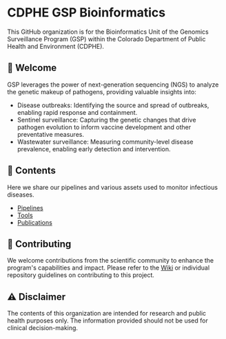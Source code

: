 # CDPHE GSP Bioinformatics

This GitHub organization is for the Bioinformatics Unit of the Genomics Surveillance Program (GSP) within the Colorado Department of Public Health and Environment (CDPHE).

## 👋 Welcome

GSP leverages the power of next-generation sequencing (NGS) to analyze the genetic makeup of pathogens, providing valuable insights into:

- Disease outbreaks: Identifying the source and spread of outbreaks, enabling rapid response and containment.
- Sentinel surveillance: Capturing the genetic changes that drive pathogen evolution to inform vaccine development and other preventative measures. 
- Wastewater surveillance: Measuring community-level disease prevalence, enabling early detection and intervention.

## 📑 Contents

Here we share our pipelines and various assets used to monitor infectious diseases.

- [Pipelines](https://github.com/orgs/CDPHE-bioinformatics/repositories?q=visibility%3Apublic+topic%3Apipeline)
- [Tools](https://github.com/orgs/CDPHE-bioinformatics/repositories?q=visibility%3Apublic+topic%3Atools)
- [Publications](https://github.com/CDPHE-bioinformatics/CDPHE-publications)

## 🎁 Contributing

We welcome contributions from the scientific community to enhance the program's capabilities and impact. Please refer to the [Wiki](https://github.com/CDPHE-bioinformatics/.github/wiki) or individual repository guidelines on contributing to this project.

## ⚠️ Disclaimer

The contents of this organization are intended for research and public health purposes only. The information provided should not be used for clinical decision-making.
